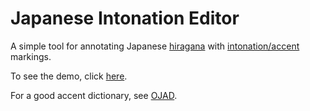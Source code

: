 # Japanese Intonation Editor

A simple tool for annotating Japanese [hiragana](https://en.wikipedia.org/wiki/Hiragana) with [intonation/accent](https://en.wikipedia.org/wiki/Japanese_pitch_accent) markings.

To see the demo, click [here](https://toranome.github.io/japanese-intonation-editor).

For a good accent dictionary, see [OJAD](http://www.gavo.t.u-tokyo.ac.jp/ojad/eng/pages/home).